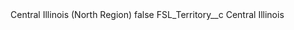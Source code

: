 <?xml version="1.0" encoding="UTF-8"?>
<CustomMetadata xmlns="http://soap.sforce.com/2006/04/metadata" xmlns:xsi="http://www.w3.org/2001/XMLSchema-instance" xmlns:xsd="http://www.w3.org/2001/XMLSchema">
    <label>Central Illinois (North Region)</label>
    <protected>false</protected>
    <values>
        <field>FSL_Territory__c</field>
        <value xsi:type="xsd:string">Central Illinois</value>
    </values>
</CustomMetadata>
